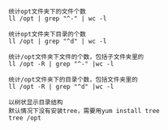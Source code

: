 ```
统计opt文件夹下的文件个数
ll /opt | grep "^-" | wc -l
```

```
统计opt文件夹下目录的个数
ll /opt | grep "^d" | wc -l
```

```
统计/opt文件夹下文件的个数，包括子文件夹里的
ll /opt -R | grep "^-" |wc -l
```

```
统计/opt文件夹下的目录个数，包括文件夹里的
ll /opt -R | grep "^d" |wc -l
```

```
以树状显示目录结构
默认情况下没有安装tree，需要用yum install tree
tree /opt
```

